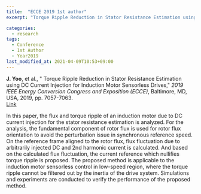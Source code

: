```yaml
---
title:  "ECCE 2019 1st author"
excerpt: "Torque Ripple Reduction in Stator Resistance Estimation using DC Current Injection for Induction Motor Sensorless Drives."

categories:
  - research
tags:
  - Conference
  - 1st Author
  - Year2019
last_modified_at: 2021-04-09T10:53+09:00
---
```


**J. Yoo**, et al., " Torque Ripple Reduction in Stator Resistance Estimation using DC Current Injection for Induction Motor Sensorless Drives," *2019 IEEE Energy Conversion Congress and Exposition (ECCE)*, Baltimore, MD, USA, 2019, pp. 7057-7063.  
[Link](https://ieeexplore.ieee.org/document/8912904)  
  
In this paper, the flux and torque ripple of an induction motor due to DC current injection for the stator resistance estimation is analyzed. For the analysis, the fundamental component of rotor flux is used for rotor flux orientation to avoid the perturbation issue in synchronous reference speed. On the reference frame aligned to the rotor flux, flux fluctuation due to arbitrarily injected DC and 2nd harmonic current is calculated. And based on the calculated flux fluctuation, the current reference which nullifies torque ripple is proposed. The proposed method is applicable to the induction motor sensorless control in low-speed region, where the torque ripple cannot be filtered out by the inertia of the drive system. Simulations and experiments are conducted to verify the performance of the proposed method.
